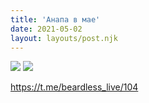 ```yaml
---
title: 'Анапа в мае'
date: 2021-05-02
layout: layouts/post.njk
---
```


![](https://i.ibb.co/PWdPh9B/file-45.jpg)
![](https://i.ibb.co/CvjRr76/file-46.jpg)

https://t.me/beardless_live/104
